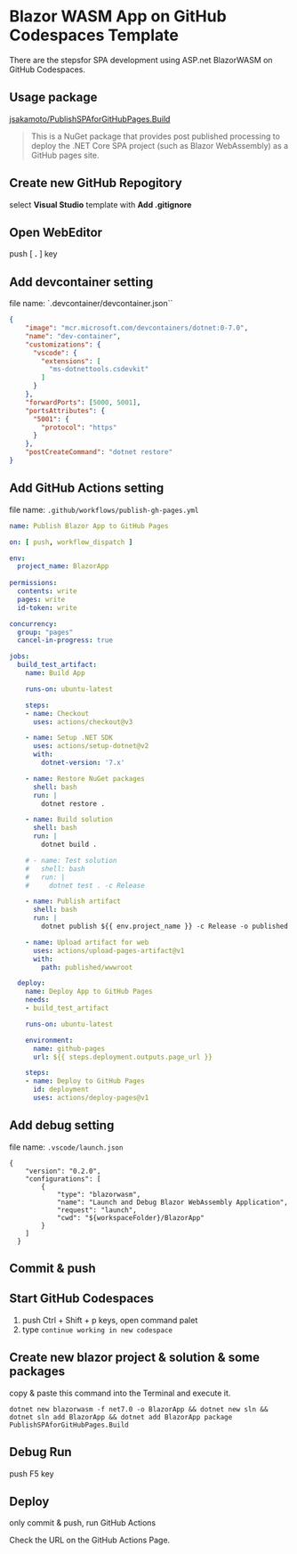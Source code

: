 # Blazor WASM App on GitHub Codespaces Template
There are the stepsfor SPA development using ASP.net BlazorWASM on GitHub Codespaces.
## Usage package
[jsakamoto/PublishSPAforGitHubPages.Build](https://github.com/jsakamoto/PublishSPAforGitHubPages.Build)
>This is a NuGet package that provides post published processing to deploy the .NET Core SPA project (such as Blazor WebAssembly) as a GitHub pages site.

## Create new GitHub Repogitory
select **Visual Studio** template with **Add .gitignore**
## Open WebEditor
push [ **.** ] key
## Add devcontainer setting
file name: `.devcontainer/devcontainer.json``
```json
{
    "image": "mcr.microsoft.com/devcontainers/dotnet:0-7.0",
    "name": "dev-container",
    "customizations": {
      "vscode": {
        "extensions": [
          "ms-dotnettools.csdevkit"
        ]
      }
    },
    "forwardPorts": [5000, 5001],
    "portsAttributes": {
      "5001": {
        "protocol": "https"
      }
    },
    "postCreateCommand": "dotnet restore"
}
```
## Add GitHub Actions setting
file name: `.github/workflows/publish-gh-pages.yml`
```yml
name: Publish Blazor App to GitHub Pages

on: [ push, workflow_dispatch ]

env:
  project_name: BlazorApp
  
permissions:
  contents: write
  pages: write
  id-token: write

concurrency:
  group: "pages"
  cancel-in-progress: true

jobs:
  build_test_artifact:
    name: Build App

    runs-on: ubuntu-latest

    steps:
    - name: Checkout
      uses: actions/checkout@v3

    - name: Setup .NET SDK
      uses: actions/setup-dotnet@v2
      with:
        dotnet-version: '7.x'

    - name: Restore NuGet packages
      shell: bash
      run: |
        dotnet restore .

    - name: Build solution
      shell: bash
      run: |
        dotnet build .

    # - name: Test solution
    #   shell: bash
    #   run: |
    #     dotnet test . -c Release

    - name: Publish artifact
      shell: bash
      run: |
        dotnet publish ${{ env.project_name }} -c Release -o published -p:GHPages=true

    - name: Upload artifact for web
      uses: actions/upload-pages-artifact@v1
      with:
        path: published/wwwroot

  deploy:
    name: Deploy App to GitHub Pages
    needs:
    - build_test_artifact

    runs-on: ubuntu-latest

    environment:
      name: github-pages
      url: ${{ steps.deployment.outputs.page_url }}

    steps:
    - name: Deploy to GitHub Pages
      id: deployment
      uses: actions/deploy-pages@v1
```
## Add debug setting
file name: `.vscode/launch.json`
```
{
    "version": "0.2.0",
    "configurations": [
        {
            "type": "blazorwasm",
            "name": "Launch and Debug Blazor WebAssembly Application",
            "request": "launch",
            "cwd": "${workspaceFolder}/BlazorApp"
        }
    ]
  }
```
## Commit & push
## Start GitHub Codespaces
1. push Ctrl + Shift + p keys, open command palet
1. type `continue working in new codespace`
## Create new blazor project & solution & some packages
copy & paste this command into the Terminal and execute it.
```
dotnet new blazorwasm -f net7.0 -o BlazorApp && dotnet new sln && dotnet sln add BlazorApp && dotnet add BlazorApp package PublishSPAforGitHubPages.Build
```
## Debug Run
push F5 key
## Deploy
only commit & push, run GitHub Actions

Check the URL on the GitHub Actions Page. 